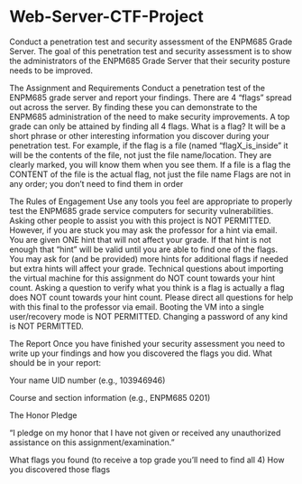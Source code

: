 # Web-Server-CTF-Project

Conduct a penetration test and security assessment of the ENPM685 Grade Server. The goal of this penetration test and security assessment is to show the administrators of the ENPM685 Grade Server that their security posture needs to be improved. 

The Assignment and Requirements
Conduct a penetration test of the ENPM685 grade server and report your findings.
There are 4 “flags” spread out across the server. By finding these you can demonstrate to the ENPM685 administration of the need to make security improvements. A top grade can only be attained by finding all 4 flags.
What is a flag? It will be a short phrase or other interesting information you discover during your penetration test. For example, if the flag is a file (named “flagX_is_inside” it will be the contents of the file, not just the file name/location. They are clearly marked, you will know them when you see them.
If a file is a flag the CONTENT of the file is the actual flag, not just the file name
Flags are not in any order; you don’t need to find them in order

The Rules of Engagement
Use any tools you feel are appropriate to properly test the ENPM685 grade service computers for security vulnerabilities.
Asking other people to assist you with this project is NOT PERMITTED. However, if you are stuck you may ask the professor for a hint via email. You are given ONE hint that will not affect your grade. If that hint is not enough that “hint” will be valid until you are able to find one of the flags. You may ask for (and be provided) more hints for additional flags if needed but extra hints will affect your grade.
Technical questions about importing the virtual machine for this assignment do NOT count towards your hint count.
Asking a question to verify what you think is a flag is actually a flag does NOT count towards your hint count.
Please direct all questions for help with this final to the professor via email. 
Booting the VM into a single user/recovery mode is NOT PERMITTED.
Changing a password of any kind is NOT PERMITTED.

The Report
Once you have finished your security assessment you need to write up your findings and how you discovered the flags you did. What should be in your report:

 
Your name
UID number (e.g., 103946946)

Course and section information (e.g., ENPM685 0201)

The Honor Pledge

“I pledge on my honor that I have not given or received any unauthorized assistance on this assignment/examination.”

What flags you found (to receive a top grade you’ll need to find all 4)
How you discovered those flags

